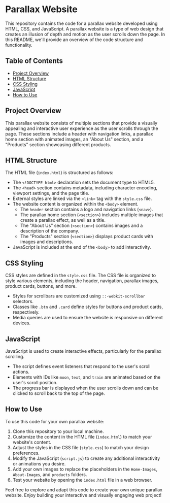 # Parallax Website

This repository contains the code for a parallax website developed using HTML, CSS, and JavaScript. A parallax website is a type of web design that creates an illusion of depth and motion as the user scrolls down the page. In this README, we'll provide an overview of the code structure and functionality.

## Table of Contents

- [Project Overview](#project-overview)
- [HTML Structure](#html-structure)
- [CSS Styling](#css-styling)
- [JavaScript](#javascript)
- [How to Use](#how-to-use)

## Project Overview

This parallax website consists of multiple sections that provide a visually appealing and interactive user experience as the user scrolls through the page. These sections include a header with navigation links, a parallax home section with animated images, an "About Us" section, and a "Products" section showcasing different products.

## HTML Structure

The HTML file (`index.html`) is structured as follows:

- The `<!DOCTYPE html>` declaration sets the document type to HTML5.
- The `<head>` section contains metadata, including character encoding, viewport settings, and the page title.
- External styles are linked via the `<link>` tag with the `style.css` file.
- The website content is organized within the `<body>` element.
  - The `header` section contains a logo and navigation links (`<nav>`).
  - The parallax home section (`<section>`) includes multiple images that create a parallax effect, as well as a title.
  - The "About Us" section (`<section>`) contains images and a description of the company.
  - The "Products" section (`<section>`) displays product cards with images and descriptions.
- JavaScript is included at the end of the `<body>` to add interactivity.

## CSS Styling

CSS styles are defined in the `style.css` file. The CSS file is organized to style various elements, including the header, navigation, parallax images, product cards, buttons, and more.

- Styles for scrollbars are customized using `::-webkit-scrollbar` selectors.
- Classes like `.btn` and `.card` define styles for buttons and product cards, respectively.
- Media queries are used to ensure the website is responsive on different devices.

## JavaScript

JavaScript is used to create interactive effects, particularly for the parallax scrolling.

- The script defines event listeners that respond to the user's scroll actions.
- Elements with IDs like `moon`, `text`, and `train` are animated based on the user's scroll position.
- The progress bar is displayed when the user scrolls down and can be clicked to scroll back to the top of the page.

## How to Use

To use this code for your own parallax website:

1. Clone this repository to your local machine.
2. Customize the content in the HTML file (`index.html`) to match your website's content.
3. Adjust the styles in the CSS file (`style.css`) to match your design preferences.
4. Modify the JavaScript (`script.js`) to create any additional interactivity or animations you desire.
5. Add your own images to replace the placeholders in the `Home-Images`, `About-Images`, and `products` folders.
6. Test your website by opening the `index.html` file in a web browser.

Feel free to explore and adapt this code to create your own unique parallax website. Enjoy building your interactive and visually engaging web project!

